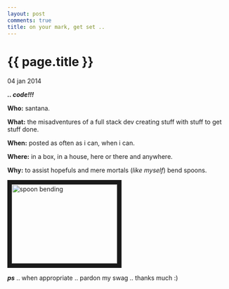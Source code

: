 ```yaml
---
layout: post
comments: true
title: on your mark, get set ..
---
```


{{ page.title }}
================

<p class="meta">04 jan 2014</p>

**_.. code!!!_**

**Who:** santana.

**What:** the misadventures of a full stack dev creating stuff with stuff to get stuff done.

**When:** posted as often as i can, when i can.

**Where:** in a box, in a house, here or there and anywhere.

**Why:** to assist hopefuls and mere mortals (_like myself_) bend spoons.

<a href="http://www.youtube.com/watch?feature=player_embedded&v=7n5UBrTGdxo
" target="_blank"><img src="http://img.youtube.com/vi/7n5UBrTGdxo/0.jpg" 
alt="spoon bending" width="240" height="180" border="10" /></a>

**_ps_** .. when appropriate .. pardon my swag .. thanks much :) 